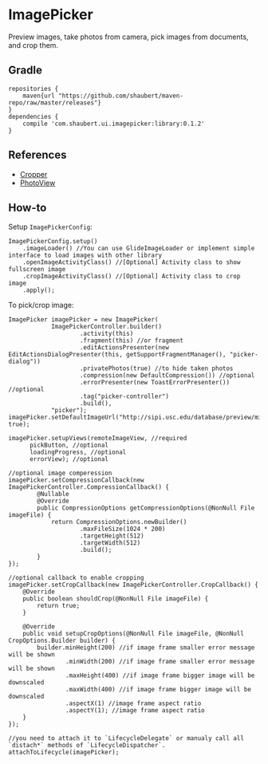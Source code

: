 # ImagePicker

Preview images, take photos from camera, pick images from documents, and crop them.

## Gradle
    
    repositories {
        maven{url "https://github.com/shaubert/maven-repo/raw/master/releases"}
    }
    dependencies {
        compile 'com.shaubert.ui.imagepicker:library:0.1.2'
    }

## References
  *  [Cropper](https://github.com/edmodo/cropper)
  *  [PhotoView](https://github.com/chrisbanes/PhotoView)

## How-to

Setup `ImagePickerConfig`:
    
    ImagePickerConfig.setup()
        .imageLoader() //You can use GlideImageLoader or implement simple interface to load images with other library
        .openImageActivityClass() //[Optional] Activity class to show fullscreen image
        .cropImageActivityClass() //[Optional] Activity class to crop image
        .apply();
            
To pick/crop image:

    ImagePicker imagePicker = new ImagePicker(
                ImagePickerController.builder()
                        .activity(this)
                        .fragment(this) //or fragment
                        .editActionsPresenter(new EditActionsDialogPresenter(this, getSupportFragmentManager(), "picker-dialog"))
                        .privatePhotos(true) //to hide taken photos
                        .compression(new DefaultCompression()) //optional
                        .errorPresenter(new ToastErrorPresenter()) //optional
                        .tag("picker-controller")
                        .build(),
                "picker");
    imagePicker.setDefaultImageUrl("http://sipi.usc.edu/database/preview/misc/4.2.05.png", true);
    
    imagePicker.setupViews(remoteImageView, //required
          pickButton, //optional
          loadingProgress, //optional
          errorView); //optional
          
    //optional image comperession
    imagePicker.setCompressionCallback(new ImagePickerController.CompressionCallback() {
            @Nullable
            @Override
            public CompressionOptions getCompressionOptions(@NonNull File imageFile) {
                return CompressionOptions.newBuilder()
                        .maxFileSize(1024 * 200)
                        .targetHeight(512)
                        .targetWidth(512)
                        .build();
            }
    });
                    
    //optional callback to enable cropping
    imagePicker.setCropCallback(new ImagePickerController.CropCallback() {
        @Override
        public boolean shouldCrop(@NonNull File imageFile) {
            return true;
        }

        @Override
        public void setupCropOptions(@NonNull File imageFile, @NonNull CropOptions.Builder builder) {
            builder.minHeight(200) //if image frame smaller error message will be shown
                    .minWidth(200) //if image frame smaller error message will be shown
                    .maxHeight(400) //if image frame bigger image will be downscaled
                    .maxWidth(400) //if image frame bigger image will be downscaled
                    .aspectX(1) //image frame aspect ratio
                    .aspectY(1); //image frame aspect ratio
        }
    });
        
    //you need to attach it to `LifecycleDelegate` or manualy call all `distach*` methods of `LifecycleDispatcher`.
    attachToLifecycle(imagePicker);